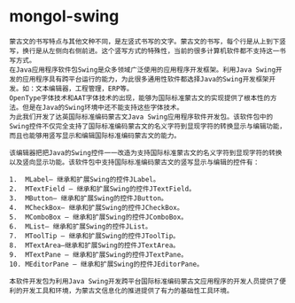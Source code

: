 # mongol-swing

    蒙古文的书写特点与其他文种不同，是左竖式书写的文字。蒙古文的书写，每个行是从上到下竖写，换行是从左侧向右侧前进。这个竖写方式的特殊性，当前的很多计算机软件都不支持这一书写方式。
    在Java应用程序软件包Swing是众多领域广泛使用的应用程序开发框架。利用Java Swing开发的应用程序具有跨平台运行的能力，为此很多通用性软件都选择Java的Swing开发框架开发。如：文本编辑器，工程管理，ERP等。
    OpenType字体技术和AAT字体技术的出现，能够为国际标准蒙古文的实现提供了根本性的方法。但是在Java的Swing环境中还不能支持这些字体技术。
    为此我们开发了达英国际标准编码蒙古文Java Swing应用程序软件开发包。该软件包中的Swing控件不仅完全支持了国际标准编码蒙古文的名义字符到显现字符的转换显示与编辑功能，而且也能够用竖写显示和编辑国际标准编码蒙古文的能力。
    
    该编辑器把把Java的Swing控件一一改造为支持国际标准蒙古文的名义字符到显现字符的转换以及竖向显示功能。该软件包中支持国际标准编码蒙古文的竖写显示与编辑的控件有：
    
    1.	MLabel– 继承和扩展Swing的控件JLabel。
    2.	MTextField – 继承和扩展Swing的控件JTextField。
    3.	MButton– 继承和扩展Swing的控件JButton。
    4.	MCheckBox– 继承和扩展Swing的控件JCheckBox。
    5.	MComboBox – 继承和扩展Swing的控件JComboBox。
    6.	MList– 继承和扩展Swing的控件JList。
    7.	MToolTip – 继承和扩展Swing的控件JToolTip。
    8.	MTextArea–继承和扩展Swing的控件JTextArea。
    9.	MTextPane – 继承和扩展Swing的控件JTextPane。
    10.	MEditorPane – 继承和扩展Swing的控件JEditorPane。

    本软件开发包为利用Java Swing开发跨平台国际标准编码蒙古文应用程序的开发人员提供了便利的开发工具和环境，为蒙古文信息化的推进提供了有力的基础性工具环境。

